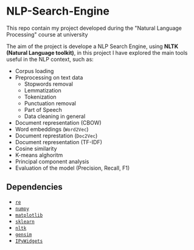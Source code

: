 # NLP-Search-Engine

This repo contain my project developed during the "Natural Language Processing" course at university

The aim of the project is develope a NLP Search Engine, using **NLTK (Natural Language toolkit)**, in this project I have explored the main tools useful in the NLP context, such as:

* Corpus loading
* Preprocessing on text data
  * Stopwords removal
  * Lemmatization
  * Tokenization
  * Punctuation removal
  * Part of Speech
  * Data cleaning in general
* Document representation (CBOW)
* Word embeddings (`Word2Vec`)
* Document represtation (`Doc2Vec`)
* Document representation (TF-IDF)
* Cosine similarity
* K-means alghoritm
* Principal component analysis
* Evaluation of the model (Precision, Recall, F1)

## Dependencies

- [`re`](https://docs.python.org/3/library/re.html)
- [`numpy`](https://numpy.org/)
- [`matplotlib`](https://matplotlib.org/)
- [`sklearn`](https://scikit-learn.org/stable/)
- [`nltk`](https://www.nltk.org/)
- [`gensim`](https://radimrehurek.com/gensim/)
- [`IPyWidgets`](https://ipywidgets.readthedocs.io/en/stable/)
